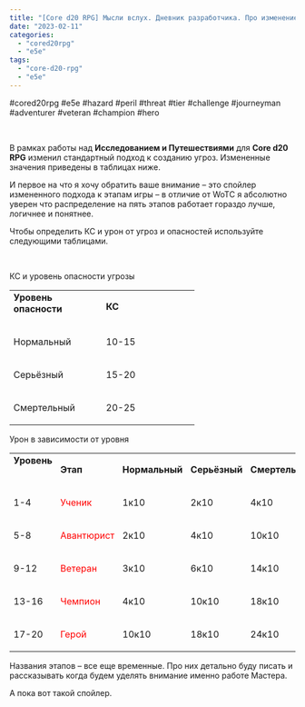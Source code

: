 ```yaml
---
title: "[Core d20 RPG] Мысли вслух. Дневник разработчика. Про изменение подхода к этапам игры"
date: "2023-02-11"
categories: 
  - "cored20rpg"
  - "e5e"
tags: 
  - "core-d20-rpg"
  - "e5e"
---
```


#cored20rpg #e5e #hazard #peril #threat #tier #challenge #journeyman #adventurer #veteran #champion #hero

 

В рамках работы над **Исследованием и Путешествиями** для **Core d20 RPG** изменил стандартный подход к созданию угроз. Измененные значения приведены в таблицах ниже.

И первое на что я хочу обратить ваше внимание – это спойлер измененного подхода к этапам игры – в отличие от WoTC я абсолютно уверен что распределение на пять этапов работает гораздо лучше, логичнее и понятнее.

Чтобы определить КС и урон от угроз и опасностей используйте следующими таблицами.

 

КС и уровень опасности угрозы

<table style="border-collapse:collapse" border="0"><colgroup><col style="width:163px"><col style="width:163px"></colgroup><tbody valign="top"><tr><td style="padding-left: 7px; padding-right: 7px"><strong>Уровень опасности</strong><p></p></td><td style="padding-left: 7px; padding-right: 7px"><p><strong>КС</strong></p></td></tr><tr><td style="padding-left: 7px; padding-right: 7px"><p>Нормальный</p></td><td style="padding-left: 7px; padding-right: 7px"><p>10-15</p></td></tr><tr><td style="padding-left: 7px; padding-right: 7px"><p>Серьёзный</p></td><td style="padding-left: 7px; padding-right: 7px"><p>15-20</p></td></tr><tr><td style="padding-left: 7px; padding-right: 7px"><p>Смертельный</p></td><td style="padding-left: 7px; padding-right: 7px"><p>20-25</p></td></tr></tbody></table>

Урон в зависимости от уровня

<table style="border-collapse:collapse" border="0"><colgroup><col style="width:86px"><col style="width:99px"><col style="width:99px"><col style="width:85px"><col style="width:103px"></colgroup><tbody valign="top"><tr style="height: 17px"><td style="padding-left: 7px; padding-right: 7px"><strong>Уровень</strong><p></p></td><td style="padding-left: 7px; padding-right: 7px"><p><strong>Этап</strong></p></td><td style="padding-left: 7px; padding-right: 7px"><p><strong>Нормальный</strong></p></td><td style="padding-left: 7px; padding-right: 7px"><p><strong>Серьёзный</strong></p></td><td style="padding-left: 7px; padding-right: 7px"><p><strong>Смертельный</strong></p></td></tr><tr style="height: 17px"><td style="padding-left: 7px; padding-right: 7px"><p>1-4</p></td><td style="padding-left: 7px; padding-right: 7px"><p><span style="color:red">Ученик</span></p></td><td style="padding-left: 7px; padding-right: 7px"><p>1к10</p></td><td style="padding-left: 7px; padding-right: 7px"><p>2к10</p></td><td style="padding-left: 7px; padding-right: 7px"><p>4к10</p></td></tr><tr style="height: 17px"><td style="padding-left: 7px; padding-right: 7px"><p>5-8</p></td><td style="padding-left: 7px; padding-right: 7px"><p><span style="color:red">Авантюрист</span></p></td><td style="padding-left: 7px; padding-right: 7px"><p>2к10</p></td><td style="padding-left: 7px; padding-right: 7px"><p>4к10</p></td><td style="padding-left: 7px; padding-right: 7px"><p>10к10</p></td></tr><tr style="height: 17px"><td style="padding-left: 7px; padding-right: 7px"><p>9-12</p></td><td style="padding-left: 7px; padding-right: 7px"><p><span style="color:red">Ветеран</span></p></td><td style="padding-left: 7px; padding-right: 7px"><p>3к10</p></td><td style="padding-left: 7px; padding-right: 7px"><p>6к10</p></td><td style="padding-left: 7px; padding-right: 7px"><p>14к10</p></td></tr><tr style="height: 17px"><td style="padding-left: 7px; padding-right: 7px"><p>13-16</p></td><td style="padding-left: 7px; padding-right: 7px"><p><span style="color:red">Чемпион</span></p></td><td style="padding-left: 7px; padding-right: 7px"><p>4к10</p></td><td style="padding-left: 7px; padding-right: 7px"><p>10к10</p></td><td style="padding-left: 7px; padding-right: 7px"><p>18к10</p></td></tr><tr style="height: 17px"><td style="padding-left: 7px; padding-right: 7px"><p>17-20</p></td><td style="padding-left: 7px; padding-right: 7px"><p><span style="color:red">Герой</span></p></td><td style="padding-left: 7px; padding-right: 7px"><p>10к10</p></td><td style="padding-left: 7px; padding-right: 7px"><p>18к10</p></td><td style="padding-left: 7px; padding-right: 7px"><p>24к10</p></td></tr></tbody></table>

Названия этапов – все еще временные. Про них детально буду писать и рассказывать когда будем уделять внимание именно работе Мастера.

А пока вот такой спойлер.
